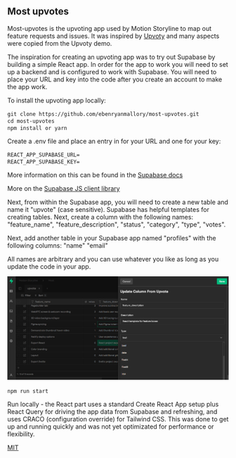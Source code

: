 ## Most upvotes

Most-upvotes is the upvoting app used by Motion Storyline to map out feature requests and issues. It was inspired by [Upvoty](https://www.upvoty.com/) and many aspects were copied from the Upvoty demo.

The inspiration for creating an upvoting app was to try out Supabase by building a simple React app. In order for the app to work you will need to set up a backend and is configured to work with Supabase. You will need to place your URL and key into the code after you create an account to make the app work.

To install the upvoting app locally:

```
git clone https://github.com/ebenryanmallory/most-upvotes.git
cd most-upvotes
npm install or yarn
```

Create a .env file and place an entry in for your URL and one for your key:

```
REACT_APP_SUPABASE_URL=
REACT_APP_SUPABASE_KEY=
```

More information on this can be found in the [Supabase docs](https://supabase.io/docs/client/initializing)

More on the [Supabase JS client library](https://supabase.io/docs/client/installing)

Next, from within the Supabase app, you will need to create a new table and name it "upvote" (case sensitive). Supabase has helpful templates for creating tables. Next, create a column with the following names: 
"feature_name", 
"feature_description", 
"status", 
"category", 
"type",
"votes". 

Next, add another table in your Supabase app named "profiles" with the following columns:
"name"
"email"

All names are arbitrary and you can use whatever you like as long as you update the code in your app.

![Supbase screenshot](supabase-screenshot.png)

```
npm run start
```

Run locally - the React part uses a standard Create React App setup plus React Query for driving the app data from Supabase and refreshing, and uses CRACO (configuration override) for Tailwind CSS. This was done to get up and running quickly and was not yet optimizated for performance or flexibility.

[MIT](LICENSE)